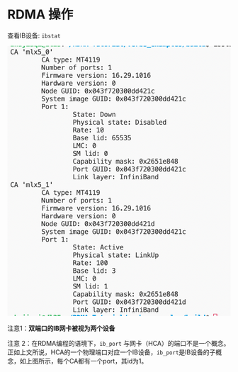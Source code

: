 # RDMA 操作

查看IB设备: `ibstat`

![](figs/78.png)

注意1：**双端口的IB网卡被视为两个设备**

注意 2：在RDMA编程的语境下，`ib_port` 与网卡（HCA）的端口不是一个概念。正如上文所说，HCA的一个物理端口对应一个IB设备，`ib_port`是IB设备的子概念，如上图所示，每个CA都有一个port，其id为1。

